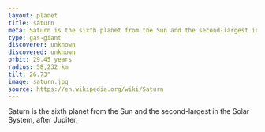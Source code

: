 ```yaml
---
layout: planet
title: saturn
meta: Saturn is the sixth planet from the Sun and the second-largest in the Solar System, after Jupiter.
type: gas-giant
discoverer: unknown
discovered: unknown
orbit: 29.45 years
radius: 58,232 km
tilt: 26.73°
image: saturn.jpg
source: https://en.wikipedia.org/wiki/Saturn
---
```


Saturn is the sixth planet from the Sun and the second-largest in the Solar System, after Jupiter.